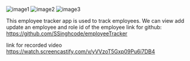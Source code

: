 ![image1](https://user-images.githubusercontent.com/90226185/141688092-d540a322-23d6-4055-9c6f-50bd51ef3edc.JPG)
![image2](https://user-images.githubusercontent.com/90226185/141688094-16a7fa51-6462-4bd1-85c2-e465d62811dc.JPG)
![image3](https://user-images.githubusercontent.com/90226185/141688097-9ff17d5a-672f-4d03-8fd5-0b14f2ed6035.JPG)


This employee tracker app is used to track employees. We can view add update an employee and role id of the employee
link for github: https://github.com/SSinghcode/employeeTracker


link for recorded video https://watch.screencastify.com/v/yVVzoT5Gxp09Pu6i7DB4
